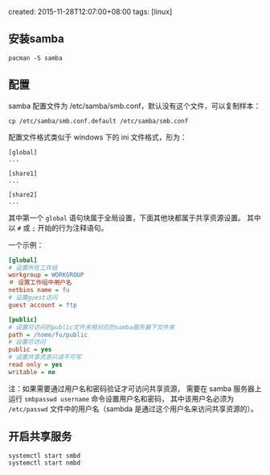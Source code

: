 created: 2015-11-28T12:07:00+08:00
tags: [linux]


## 安装samba

```
pacman -S samba
```


## 配置

samba 配置文件为 /etc/samba/smb.conf，默认没有这个文件，可以复制样本：

```
cp /etc/samba/smb.conf.default /etc/samba/smb.conf
```

配置文件格式类似于 windows 下的 ini 文件格式，形为：

```
[global]
...

[share1]
...

[share2]
...
```

其中第一个 `global` 语句块属于全局设置，下面其他块都属于共享资源设置。
其中以 `#` 或 `;` 开始的行为注释语句。


一个示例：

```ini
[global]
# 设置所在工作组
workgroup = WORKGROUP
＃ 设置工作组中用户名
netbios name = fu
# 设置guest访问
guest account = ftp

[public]
# 设置可访问的public文件夹相对应的samba服务器下文件夹
path = /home/fu/public
# 设置可访问
public = yes
# 设置共享资源只读不可写
read only = yes
writable = no
```

注：如果需要通过用户名和密码验证才可访问共享资源，
需要在 samba 服务器上运行 `smbpasswd username` 命令设置用户名和密码，
其中该用户名必须为 `/etc/passwd` 文件中的用户名（sambda 是通过这个用户名来访问共享资源的）。


## 开启共享服务

```
systemctl start smbd
systemctl start nmbd
```
